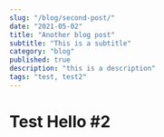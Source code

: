 ```yaml
---
slug: "/blog/second-post/"
date: "2021-05-02"
title: "Another blog post"
subtitle: "This is a subtitle"
category: "blog"
published: true
description: "this is a description"
tags: "test, test2"
---
```

# Test Hello #2
